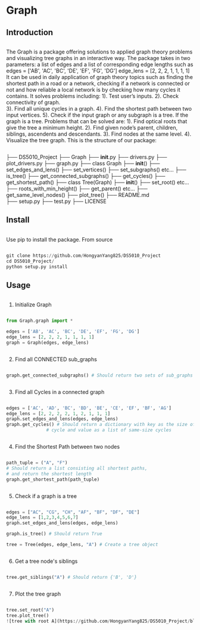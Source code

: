 # Graph

## Introduction


```python
```
The Graph is a package offering solutions to applied graph theory problems and visualizing tree graphs in an interactive way.
The package takes in two parameters: a list of edges and a list of corresponding edge lengths such as
    edges = ['AB', 'AC', 'BC', 'DE', 'EF', 'FG', 'DG']
    edge_lens = [2, 2, 2, 1, 1, 1, 1]
It can be used in daily application of graph theory topics such as finding the shortest path in a road or a network, checking if a network is connected or not and how reliable a local network is by checking how many cycles it contains.
It solves problems including: 
    1). Test user’s inputs. 
    2). Check connectivity of graph.  
    3). Find all unique cycles in a graph. 
    4). Find the shortest path between two input vertices. 
    5). Check if the input graph or any subgraph is a tree. 
If the graph is a tree. Problems that can be solved are: 
    1). Find optical roots that give the tree a minimum height. 
    2). Find given node’s parent, children, siblings, ascendents and descendants. 
    3). Find nodes at the same level. 
    4). Visualize the tree graph.
This is the structure of our package:
```
```

├── DS5010_Project
    ├── Graph
        ├── __init__.py
        ├── drivers.py
        ├── plot_drivers.py
        ├── graph.py
           ├── class Graph
              ├── __init__()
              ├── set_edges_and_lens()
              ├── set_vertices()
              ├── set_subgraphs() etc...
              ├── is_tree()
              ├── get_connected_subgraphs()
              ├── get_cycles() 
              ├── get_shortest_path()
           ├── class Tree(Graph)
              ├── __init__()
              ├── set_root() etc...
              ├── roots_with_min_height()
              ├── get_parent() etc...
              ├── get_same_level_nodes()
              ├── plot_tree()
    ├── README.md   
    ├── setup.py
    ├── test.py
    ├── LICENSE

## Install


```python
```
Use pip to install the package.
From source
```
```


```python
git clone https://github.com/HongyanYang825/DS5010_Project
cd DS5010_Project/
python setup.py install
```

## Usage


```python
```
1. Initialize Graph
```
```


```python
from Graph.graph import *

edges = ['AB', 'AC', 'BC', 'DE', 'EF', 'FG', 'DG']
edge_lens = [2, 2, 2, 1, 1, 1, 1]
graph = Graph(edges, edge_lens)
```


```python
```
2. Find all CONNECTED sub_graphs
```
```


```python
graph.get_connected_subgraphs()	# Should return two sets of sub_graphs
```


```python
```
3. Find all Cycles in a connected graph
```
```


```python
edges = ['AC', 'AD', 'BC', 'BD', 'BE', 'CE', 'EF', 'BF', 'AG']
edge_lens = [2, 2, 2, 2, 1, 2, 1, 1, 1]
graph.set_edges_and_lens(edges, edge_lens)
graph.get_cycles() # Should return a dictionary with key as the size of 
	       	   # cycle and value as a list of same-size cycles
```


```python
```
4. Find the Shortest Path between two nodes
```
```


```python
path_tuple = ("A", "F")
# Should return a list consisting all shortest paths, 
# and return the shortest length
graph.get_shortest_path(path_tuple)
```


```python
```
5. Check if a graph is a tree
```
```


```python
edges = ["AC", "CG", "CH", "AF", "BF", "DF", "DE"]
edge_lens = [1,2,3,4,5,6,7]
graph.set_edges_and_lens(edges, edge_lens)

graph.is_tree() # Should return True

tree = Tree(edges, edge_lens, "A") # Create a tree object
```


```python
```
6. Get a tree node's siblings
```
```


```python
tree.get_siblings("A") # Should return {'B', 'D'}
```


```python
```
7. Plot the tree graph
```
```


```python
tree.set_root("A")
tree.plot_tree()
![tree with root A](https://github.com/HongyanYang825/DS5010_Project/blob/main/Picture1.png)
```
